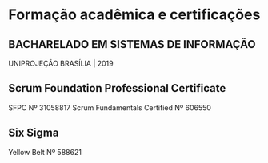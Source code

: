 # Formação acadêmica e certificações

## BACHARELADO EM SISTEMAS DE INFORMAÇÃO

UNIPROJEÇÃO
BRASÍLIA | 2019

## Scrum Foundation Professional Certificate
SFPC Nº 31058817
Scrum Fundamentals Certified Nº 606550

## Six Sigma
Yellow Belt Nº 588621



<div id="vlibras"></div>
